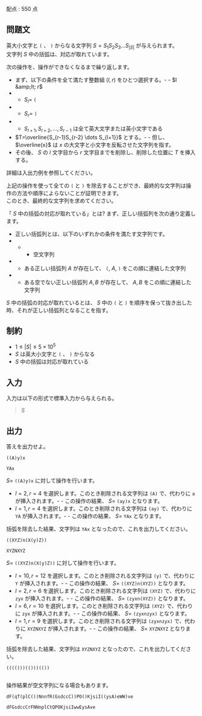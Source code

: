 配点 : $550$ 点

## 問題文

英大小文字と `(` 、 `)` からなる文字列 $S=S_1 S_2 S_3 \dots S_{|S|}$ が与えられます。<br>
文字列 $S$ 中の括弧は、対応が取れています。

次の操作を、操作ができなくなるまで繰り返します。

- まず、以下の条件を全て満たす整数組 $(l,r)$ をひとつ選択する。-   - $l &amp;lt; r$
-   - $S_l =$ `(`
-   - $S_r =$ `)`
-   - $S_{l+1},S_{l+2},\dots,S_{r-1}$ は全て英大文字または英小文字である
- $T=\overline{S_{r-1}S_{r-2} \dots S_{l+1}}$ とする。-   - 但し、 $\overline{x}$ は $x$ の大文字と小文字を反転させた文字列を指す。
- その後、 $S$ の $l$ 文字目から $r$ 文字目までを削除し、削除した位置に $T$ を挿入する。

詳細は入出力例を参照してください。

上記の操作を使って全ての `(` と `)` を除去することができ、最終的な文字列は操作の方法や順序によらないことが証明できます。<br>
このとき、最終的な文字列を求めてください。

「 $S$ 中の括弧の対応が取れている」とは?
まず、正しい括弧列を次の通り定義します。

- 正しい括弧列とは、以下のいずれかの条件を満たす文字列です。
- -   - 空文字列
-   - ある正しい括弧列 $A$ が存在して、 `(`, $A$, `)` をこの順に連結した文字列
-   - ある空でない正しい括弧列 $A,B$ が存在して、 $A,B$ をこの順に連結した文字列

$S$ 中の括弧の対応が取れているとは、 $S$ 中の `(` と `)` を順序を保って抜き出した時、それが正しい括弧列となることを指す。

## 制約

- $1 \le |S| \le 5 \times 10^5$
- $S$ は英大小文字と `(` 、 `)` からなる
- $S$ 中の括弧は対応が取れている

## 入力

入力は以下の形式で標準入力から与えられる。

> $S$

## 出力

答えを出力せよ。

```input1
((A)y)x
```

```output1
YAx
```

$S=$ `((A)y)x` に対して操作を行います。

- $l=2,r=4$ を選択します。このとき削除される文字列は `(A)` で、代わりに `a` が挿入されます。-   - この操作の結果、 $S=$ `(ay)x` となります。
- $l=1,r=4$ を選択します。このとき削除される文字列は `(ay)` で、代わりに `YA` が挿入されます。-   - この操作の結果、 $S=$ `YAx` となります。

括弧を除去した結果、文字列は `YAx` となったので、これを出力してください。

```input2
((XYZ)n(X(y)Z))
```

```output2
XYZNXYZ
```

$S=$ `((XYZ)n(X(y)Z))` に対して操作を行います。

- $l=10,r=12$ を選択します。このとき削除される文字列は `(y)` で、代わりに `Y` が挿入されます。-   - この操作の結果、 $S=$ `((XYZ)n(XYZ))` となります。
- $l=2,r=6$ を選択します。このとき削除される文字列は `(XYZ)` で、代わりに `zyx` が挿入されます。-   - この操作の結果、 $S=$ `(zyxn(XYZ))` となります。
- $l=6,r=10$ を選択します。このとき削除される文字列は `(XYZ)` で、代わりに `zyx` が挿入されます。-   - この操作の結果、 $S=$ `(zyxnzyx)` となります。
- $l=1,r=9$ を選択します。このとき削除される文字列は `(zyxnzyx)` で、代わりに `XYZNXYZ` が挿入されます。-   - この操作の結果、 $S=$ `XYZNXYZ` となります。

括弧を除去した結果、文字列は `XYZNXYZ` となったので、これを出力してください。

```input3
(((()))(()))(())
```

```output3

```

操作結果が空文字列になる場合もあります。

```input4
dF(qT(plC())NnnfR(GsdccC))PO()KjsiI((ysA)eWW)ve
```

```output4
dFGsdccCrFNNnplCtQPOKjsiIwwEysAve
```